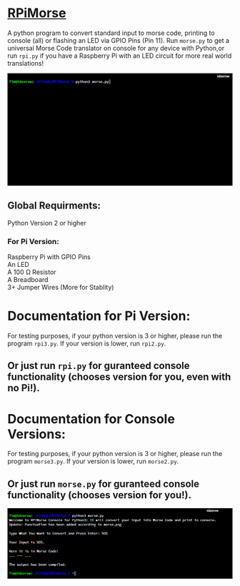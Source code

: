 # [RPiMorse](https://github.com/dotimothy/RPiMorse)
A python program to convert standard input to morse code, printing to console (all) or flashing an LED via GPIO Pins (Pin 11). Run <code>morse.py</code> to get a universal Morse Code translator on console for any device with Python,or run <code>rpi.py</code> if you have a Raspberry Pi with an LED circuit for more real world translations!

<img src="console.gif"></img>
 
 ## Global Requirments:
 Python Version 2 or higher
 <br>
 ### For Pi Version:
 Raspberry Pi with GPIO Pins 
 <br>
 An LED
 <br>
 A 100 Ω Resistor
 <br>
 A Breadboard
 <br>
 3+ Jumper Wires (More for Stablity)
 
  # Documentation for Pi Version:
 
 For testing purposes, if your python version is 3 or higher, please run the program <code>rpi3.py</code>. If your version is lower, run <code>rpi2.py</code>.
 
  ## Or just run <code>rpi.py</code> for guranteed console functionality (chooses version for you, even with no Pi!).
 
 # Documentation for Console Versions: 
 For testing purposes, if your python version is 3 or higher, please run the program <code>morse3.py</code>. If your version is lower, run <code>morse2.py</code>.
 
 ## Or just run <code>morse.py</code> for guranteed console functionality (chooses version for you!).
<img src="console.png"></img>


